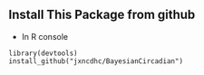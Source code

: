 ## Install This Package from github
* In R console

```{R}
library(devtools)
install_github("jxncdhc/BayesianCircadian") 
